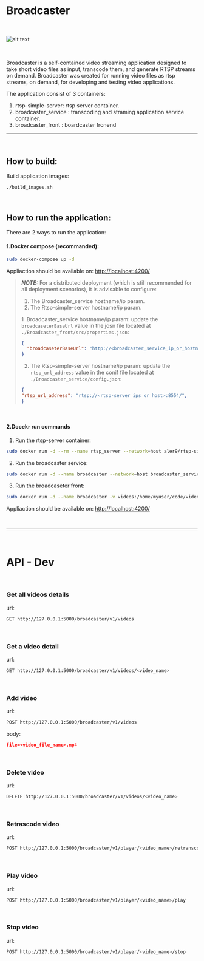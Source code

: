 # Broadcaster
&nbsp;
&nbsp;
&nbsp;

![alt text](https://drive.google.com/uc?id=1cGlHIU_E1iPjOlrf99KmsZD3u47JMrrO&export=download)

&nbsp;
&nbsp;

Broadcaster is a self-contained video streaming application designed to take short video files as input, transcode them, and generate RTSP streams on demand.
Broadcaster was created for running video files as rtsp streams, on demand, for developing and testing video applications. 
&nbsp;

The application consist of 3 containers:
1. rtsp-simple-server: rtsp server container.
2. broadcaster_service : transcoding and straming application service container.
3. broadcaster_front : boardcaster fronend

  *  *  *  *  *
&nbsp;
&nbsp;

## How to build:

Build application images:
```bash
./build_images.sh
```
&nbsp;


## How to run the application:
There are 2 ways to run the application:
&nbsp;

#### 1.Docker compose (recommanded):
  ```bash
  sudo docker-compose up -d
  ```
Appliaction should be available on:
[http://localhost:4200/](http://localhost:4200/)
&nbsp;
&nbsp;
&nbsp;

> **_NOTE:_**
For a distributed deployment (which is still recommended for all deployment scenarios), it is advisable to configure:
>  1. The Broadcaster_service hostname/ip param.
>  2. The Rtsp-simple-server hostname/ip param.
>     &nbsp;
> 
> 1 .Broadcaster_service hostname/ip param: update the `broadcaseterBaseUrl` value in the josn file located at `./Broadcaster_front/src/properties.json`:
> 
>   ```json
>   {
>     "broadcaseterBaseUrl": "http://<broadcaster_service_ip_or_hostname>:5000"
>   }
>  ```
>
> 2. The Rtsp-simple-server hostname/ip param: update the `rtsp_url_address` value in the conif file located at `./Broadcaster_service/config.json`:
>
>  ```json
>{
>  "rtsp_url_address": "rtsp://<rtsp-server ips or host>:8554/",
>}
>  ```

&nbsp;
#### 2.Docekr run commands
1. Run the rtsp-server container:
  ```bash
  sudo docker run -d --rm --name rtsp_server --network=host aler9/rtsp-simple-server`
  ```
2. Run the broadcaster service:
  ```bash
  sudo docker run -d --name broadcaster --network=host broadcaster_service
  ```
3. Run the broadcaseter front:
  ```bash
  sudo docker run -d --name broadcaster -v videos:/home/myuser/code/videos --network=host broadcaster_service_dev
  ```
Appliaction should be available on:
[http://localhost:4200/](http://localhost:4200/)

&nbsp;
  *  *  *  *  *

&nbsp; 
&nbsp;
# API - Dev
&nbsp;
&nbsp;
### Get all videos details
url:
  ```bash
  GET http://127.0.0.1:5000/broadcaster/v1/videos
  ```
&nbsp;

### Get a video detail
url:
  ```bash
  GET http://127.0.0.1:5000/broadcaster/v1/videos/<video_name>
  ```
&nbsp;

### Add video
url:
  ```bash
  POST http://127.0.0.1:5000/broadcaster/v1/videos
  ```
body:
  ```json
file=<video_file_name>.mp4
  ```
&nbsp;

### Delete video
url:
  ```bash
  DELETE http://127.0.0.1:5000/broadcaster/v1/videos/<video_name>
  ```
&nbsp;

### Retrascode video
url:
  ```bash
  POST http://127.0.0.1:5000/broadcaster/v1/player/<video_name>/retranscode
  ```
&nbsp;

### Play video
url:
  ```bash
  POST http://127.0.0.1:5000/broadcaster/v1/player/<video_name>/play
  ```
&nbsp;

### Stop video
url:
  ```bash
  POST http://127.0.0.1:5000/broadcaster/v1/player/<video_name>/stop
  ```


